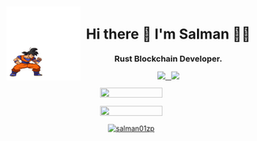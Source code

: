 
<img src="aboutme.gif" width="150px" height="150px" align="left">
<h1 align='center'>
  Hi there 👋 I'm Salman 👨‍💻
</h1>
<h3 align='center'>
  <b> Rust Blockchain Developer</b>.
</h3>

<p align='center'>
  
  <a href="https://www.linkedin.com/in/salmanpathan/">
    <img src="https://img.shields.io/badge/linkedin-%230077B5.svg?&style=for-the-badge&logo=linkedin&logoColor=white"
  </a>&nbsp;&nbsp;
  <a href="https://www.linkedin.com/in/salmanpathan/">
   <img src="https://img.shields.io/badge/Medium-12100E?style=for-the-badge&logo=medium&logoColor=white"/>
  </a>
  
</p>

<p align='center'>
  <a href="#"><img src="https://github-readme-stats.vercel.app/api?username=salman01zp&show_icons=true&count_private=true&theme=dark" width="50%" height="50%">
  </a>
</p>

<p align="center">
  <a href="#"><img src="https://github-readme-stats.vercel.app/api/top-langs/?username=salman01zp&layout=compact&theme=dark" width="50%" height="50%"></a>
  </p>

<p align="center">
  <a href="https://github.com/ryo-ma/github-profile-trophy"><img src="https://github-profile-trophy.vercel.app/?username=salman01zp" alt="salman01zp" /></a>
  </p>
